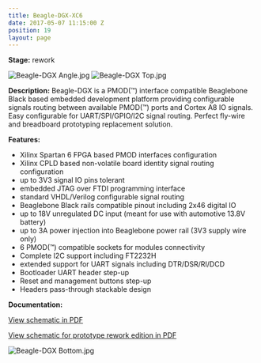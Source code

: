 ```yaml
---
title: Beagle-DGX-XC6
date: 2017-05-07 11:15:00 Z
position: 19
layout: page
---
```


**Stage:** rework

![Beagle-DGX Angle.jpg](/uploads/Beagle-DGX-XC6/Beagle-DGX%20Angle.jpg)
![Beagle-DGX Top.jpg](/uploads/Beagle-DGX-XC6/Beagle-DGX%20Top.jpg)

**Description:**
Beagle-DGX is a PMOD(™) interface compatible Beaglebone Black based embedded development platform providing configurable signals routing between available PMOD(™) ports and Cortex A8 IO signals. Easy configurable for UART/SPI/GPIO/I2C signal routing. Perfect fly-wire and breadboard prototyping replacement solution.

**Features:**
* Xilinx Spartan 6 FPGA based PMOD interfaces configuration
* Xilinx CPLD based non-volatile board identity signal routing configuration
* up to 3V3 signal IO pins tolerant
* embedded JTAG over FTDI programming interface
* standard VHDL/Verilog configurable signal routing
* Beaglebone Black rails compatible pinout including 2x46 digital IO
* up to 18V unregulated DC input (meant for use with automotive 13.8V battery)
* up to 3A power injection into Beaglebone power rail (3V3 supply wire only)
* 6 PMOD(™) compatible sockets for modules connectivity
* Complete I2C support including FT2232H
* extended support for UART signals including DTR/DSR/RI/DCD
* Bootloader UART header step-up
* Reset and management buttons step-up
* Headers pass-through stackable design

**Documentation:**

[View schematic in PDF](/uploads/Beagle-DGX-XC6/Beagle-DGX-0%20r1%20Scheme.PDF)

[View schematic for prototype rework edition in PDF](/uploads/Beagle-DGX-XC6/Beagle-DGX-XC6%20r1%20Scheme%20rework-edition.PDF)

![Beagle-DGX Bottom.jpg](/uploads/Beagle-DGX-XC6/Beagle-DGX%20Bottom.jpg)